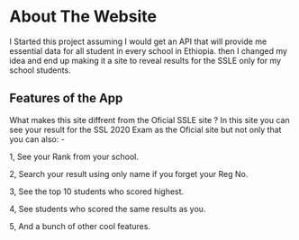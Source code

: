 # About The Website

I Started this project assuming I would get an API that will provide me essential data for all student in every school in Ethiopia. then I changed my idea and end up making it a site to reveal results for the SSLE only for my school students.

## Features of the App

What makes this site diffrent from the Oficial SSLE site ?
In this site you can see your result for the SSL 2020 Exam as the Oficial site but not only that you can also: -

1, See your Rank from your school.

2, Search your result using only name if you forget your Reg No.

3, See the top 10 students who scored highest.

4, See students who scored the same results as you.

5, And a bunch of other cool features.
